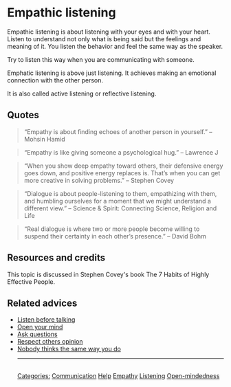 # Empathic listening

Empathic listening is about listening with your eyes and with your heart. Listen to understand not only what is being said but the feelings and meaning of it.
You listen the behavior and feel the same way as the speaker.

Try to listen this way when you are communicating with someone.

Emphatic listening is above just listening. It achieves making an emotional connection with the other person.

It is also called active listening or reflective listening.

## Quotes

> “Empathy is about finding echoes of another person in yourself.” – Mohsin Hamid

> “Empathy is like giving someone a psychological hug.” – Lawrence J

> “When you show deep empathy toward others, their defensive energy goes down, and positive energy replaces is. That’s when you can get more creative in solving problems.” – Stephen Covey

> “Dialogue is about people-listening to them, empathizing with them, and humbling ourselves for a moment that we might understand a different view.” – Science & Spirit: Connecting Science, Religion and Life

> “Real dialogue is where two or more people become willing to suspend their certainty in each other’s presence.” – David Bohm

## Resources and credits

This topic is discussed in Stephen Covey's book The 7 Habits of Highly Effective People.

## Related advices

- [Listen before talking](../Listen%20before%20talking/index.md)
- [Open your mind](../Open%20your%20mind/index.md)
- [Ask questions](../Ask%20questions/index.md)
- [Respect others opinion](../Respect%20others%20opinion/index.md)
- [Nobody thinks the same way you do](../Nobody%20thinks%20the%20same%20way%20you%20do/index.md)<hr/><br/>[Categories:](../Categories/index.md) [Communication](../Categories/Communication.md) [Help](../Categories/Help.md) [Empathy](../Categories/Empathy.md) [Listening](../Categories/Listening.md) [Open-mindedness](../Categories/Open-mindedness.md)